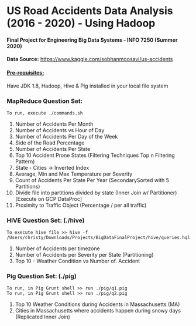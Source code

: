 # US Road Accidents Data Analysis (2016 - 2020) - Using Hadoop

#### Final Project for Engineering Big Data Systems - INFO 7250 (Summer 2020)

<b>Data Source:</b> </t> https://www.kaggle.com/sobhanmoosavi/us-accidents

#### <u>Pre-requisites:</u>

Have JDK 1.8, Hadoop, Hive & Pig installed in your local file system 

### MapReduce Question Set: 

`To run, execute ./commands.sh` 

1. Number of Accidents Per Month
2. Number of Accidents vs Hour of Day
3. Number of Accidents Per Day of the Week
4. Side of the Road Percentage
5. Number of Accidents Per State
6. Top 10 Accident Prone States (Filtering Techniques Top n Filtering Pattern)
7. State - Cities -> Inverted Index
8. Average, Min and Max Temperature per Severity
9. Count of Accidents Per State Per Year (SecondarySorted with 5 Partitions)
10. Divide file into partitions divided by state (Inner Join w/ Partitioner) [Execute on GCP DataProc]
11. Proximity to Traffic Object (Percentage / per all traffic)

### HIVE Question Set: (./hive)

`To execute hive file >> hive -f /Users/christy/Downloads/Projects/BigDataFinalProject/hive/queries.hql` 

1. Number of Accidents per timezone
2. Number of Accidents per Severity per State (Partitioning)
3. Top 10 - Weather Condition vs Number of. Accident

### Pig Question Set: (./pig)

`To run, in Pig Grunt shell >> run ./pig/q1.pig`  
`To run, in Pig Grunt shell >> run ./pig/q2.pig` 

1. Top 10 Weather Conditions during Accidents in Massachusetts (MA)
2. Cities in Massachusetts where accidents happen during snowy days (Replicated Inner Join)
